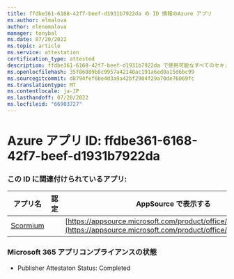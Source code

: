 ```yaml
---
title: ffdbe361-6168-42f7-beef-d1931b7922da の ID 情報のAzure アプリ
ms.author: elmalova
author: elenamalova
manager: tonybal
ms.date: 07/20/2022
ms.topic: article
ms.service: attestation
certification_type: attested
description: ffdbe361-6168-42f7-beef-d1931b7922da で使用可能なすべてのセキュリティとコンプライアンス情報。
ms.openlocfilehash: 35f86089b8c9957a42140ac191a6ed0a15d6bc99
ms.sourcegitcommit: d8794fef6be4d3a9a42bf2904f29a70de76069fc
ms.translationtype: MT
ms.contentlocale: ja-JP
ms.lasthandoff: 07/20/2022
ms.locfileid: "66903727"
---
```

# <a name="azure-app-id-ffdbe361-6168-42f7-beef-d1931b7922da"></a>Azure アプリ ID: ffdbe361-6168-42f7-beef-d1931b7922da


### <a name="apps-associated-with-this-id"></a>この ID に関連付けられているアプリ:
| **アプリ名** | **認定** | **AppSource で表示する** |
|--------------|---------------|-----------------------|
| [Scormium](../forward/WA200004358.md) |  | [https://appsource.microsoft.com/product/office/WA200004358](https://appsource.microsoft.com/product/office/WA200004358) |

### <a name="microsoft-365-app-compliance-status"></a>Microsoft 365 アプリコンプライアンスの状態
- Publisher Attestaton Status: Completed
